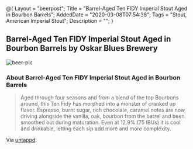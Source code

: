 @{
 Layout = "beerpost";
 Title = "Barrel-Aged Ten FIDY Imperial Stout Aged in Bourbon Barrels";
 AddedDate = "2020-03-08T07:54:38";
 Tags = "Stout, American Imperial Stout";
 Description = "";
 }
 

## Barrel-Aged Ten FIDY Imperial Stout Aged in Bourbon Barrels by Oskar Blues Brewery

![beer-pic]

### About Barrel-Aged Ten FIDY Imperial Stout Aged in Bourbon Barrels

> Aged through four seasons and from a blend of the top Bourbons around, this Ten Fidy has morphed into a monster of cranked up flavor. Espresso, burnt sugar, rich chocolate, caramel notes are now driving alongside the vanilla, oak, bourbon from the barrel and been smoothed out during maturation. Even at 12.9% (75 IBUs) it is cool and drinkable, letting each sip add more and more complexity.

Via [untappd][untappd-url].

[untappd-url]: <https://untappd.com//b/oskar-blues-brewery-barrel-aged-ten-fidy-imperial-stout-aged-in-bourbon-barrels/40890>
[beer-pic]: https://jasonpowley.com/assets/img/2020-03-08-barrel-aged-ten-fidy-imperial-stout-aged-in-bourbon-barrels.jpeg "Barrel-Aged Ten FIDY Imperial Stout Aged in Bourbon Barrels by Oskar Blues Brewery"
